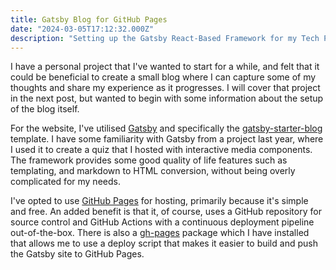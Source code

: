 ```yaml
---
title: Gatsby Blog for GitHub Pages
date: "2024-03-05T17:12:32.000Z"
description: "Setting up the Gatsby React-Based Framework for my Tech Projects Portfolio and hosting with GitHub pages."
---
```


I have a personal project that I've wanted to start for a while, and felt that it could be beneficial to create a small blog where I can capture some of my thoughts and share my experience as it progresses. I will cover that project in the next post, but wanted to begin with some information about the setup of the blog itself.

For the website, I've utilised [Gatsby](https://www.gatsbyjs.com/) and specifically the [gatsby-starter-blog](https://www.gatsbyjs.com/starters/gatsbyjs/gatsby-starter-blog) template. I have some familiarity with Gatsby from a project last year, where I used it to create a quiz that I hosted with interactive media components. The framework provides some good quality of life features such as templating, and markdown to HTML conversion, without being overly complicated for my needs.

I've opted to use [GitHub Pages](https://pages.github.com/) for hosting, primarily because it's simple and free. An added benefit is that it, of course, uses a GitHub repository for source control and GitHub Actions with a continuous deployment pipeline out-of-the-box. There is also a [gh-pages](https://www.gatsbyjs.com/docs/how-to/previews-deploys-hosting/how-gatsby-works-with-github-pages/) package which I have installed that allows me to use a deploy script that makes it easier to build and push the Gatsby site to GitHub Pages.